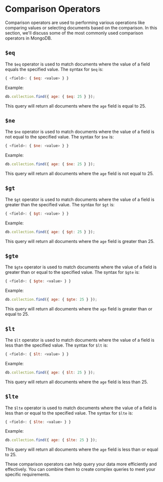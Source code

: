 # Comparison Operators

Comparison operators are used to performing various operations like comparing values or selecting documents based on the comparison. In this section, we'll discuss some of the most commonly used comparison operators in MongoDB.

## `$eq`

The `$eq` operator is used to match documents where the value of a field equals the specified value. The syntax for `$eq` is:

```javascript
{ <field>: { $eq: <value> } }
```

Example:

```javascript
db.collection.find({ age: { $eq: 25 } });
```

This query will return all documents where the `age` field is equal to 25.

## `$ne`

The `$ne` operator is used to match documents where the value of a field is not equal to the specified value. The syntax for `$ne` is:

```javascript
{ <field>: { $ne: <value> } }
```

Example:

```javascript
db.collection.find({ age: { $ne: 25 } });
```

This query will return all documents where the `age` field is not equal to 25.

## `$gt`

The `$gt` operator is used to match documents where the value of a field is greater than the specified value. The syntax for `$gt` is:

```javascript
{ <field>: { $gt: <value> } }
```

Example:

```javascript
db.collection.find({ age: { $gt: 25 } });
```

This query will return all documents where the `age` field is greater than 25.

## `$gte`

The `$gte` operator is used to match documents where the value of a field is greater than or equal to the specified value. The syntax for `$gte` is:

```javascript
{ <field>: { $gte: <value> } }
```

Example:

```javascript
db.collection.find({ age: { $gte: 25 } });
```

This query will return all documents where the `age` field is greater than or equal to 25.

## `$lt`

The `$lt` operator is used to match documents where the value of a field is less than the specified value. The syntax for `$lt` is:

```javascript
{ <field>: { $lt: <value> } }
```

Example:

```javascript
db.collection.find({ age: { $lt: 25 } });
```

This query will return all documents where the `age` field is less than 25.

## `$lte`

The `$lte` operator is used to match documents where the value of a field is less than or equal to the specified value. The syntax for `$lte` is:

```javascript
{ <field>: { $lte: <value> } }
```

Example:

```javascript
db.collection.find({ age: { $lte: 25 } });
```

This query will return all documents where the `age` field is less than or equal to 25.

These comparison operators can help query your data more efficiently and effectively. You can combine them to create complex queries to meet your specific requirements.
